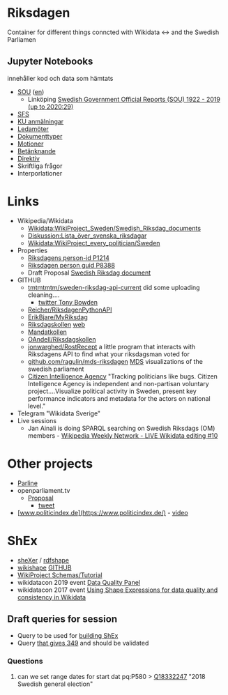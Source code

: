 # Riksdagen
Container for different things conncted with Wikidata <-> and the Swedish Parliamen
## Jupyter Notebooks
innehåller kod och data som hämtats
* [SOU](https://github.com/salgo60/open-data-examples/blob/master/Riksdagens%20dokument%20SOU.ipynb) ([en](https://github.com/salgo60/open-data-examples/blob/master/Riksdagens%20dokument%20Motioner-en.ipynb))
  * Linköping [Swedish Government Official Reports (SOU) 1922 - 2019 (up to 2020:29)](https://ep.liu.se/databases/sou/)
* [SFS](https://github.com/salgo60/open-data-examples/blob/master/Riksdagens%20dokument%20SFS.ipynb)
* [KU anmälningar](https://github.com/salgo60/open-data-examples/blob/master/Riksdagens%20dokument%20KU-anm%C3%A4lningar.ipynb)
* [Ledamöter](https://github.com/salgo60/open-data-examples/blob/master/Riksdagens%20ledam%C3%B6ter.ipynb)
* [Dokumenttyper](https://github.com/salgo60/open-data-examples/blob/master/Riksdagens%20dokumenttyper.ipynb)
* [Motioner](https://github.com/salgo60/open-data-examples/blob/master/Riksdagens%20dokument%20Motioner.ipynb)
* [Betänknande](https://github.com/salgo60/open-data-examples/blob/master/Riksdagens%20dokument%20Kommitt%C3%A9direktiv.ipynb)
* [Direktiv](https://github.com/salgo60/open-data-examples/blob/master/Riksdagens%20dokument%20Kommitt%C3%A9direktiv.ipynb)
* Skriftliga frågor 
* Interporlationer
# Links
* Wikipedia/Wikidata
  * [Wikidata:WikiProject_Sweden/Swedish_Riksdag_documents](https://www.wikidata.org/wiki/Wikidata:WikiProject_Sweden/Swedish_Riksdag_documents)
  * [Diskussion:Lista_över_svenska_riksdagar](https://sv.wikipedia.org/wiki/Diskussion:Lista_%C3%B6ver_svenska_riksdagar)
  * [Wikidata:WikiProject_every_politician/Sweden](https://www.wikidata.org/wiki/Wikidata:WikiProject_every_politician/Sweden)
* Properties
  * [Riksdagens person-id P1214](https://www.wikidata.org/wiki/Property:P1214)
  * [Riksdagen person guid P8388](https://www.wikidata.org/wiki/Property:P8388)
  * Draft Proposal [Swedish Riksdag document](https://www.wikidata.org/wiki/Wikidata:Property_proposal/Swedish_Riksdag_document)
* GITHUB
  * [tmtmtmtm/sweden-riksdag-api-current](https://github.com/tmtmtmtm/sweden-riksdag-api-current) did some uploading cleaning....
     * [twitter Tony Bowden](https://twitter.com/tmtm)
  * [Reicher/RiksdagenPythonAPI](https://github.com/Reicher/RiksdagenPythonAPI)
  * [ErikBjare/MyRiksdag](https://github.com/ErikBjare/MyRiksdag)
  * [Riksdagskollen](https://github.com/axelca/riksdagskollen) [web](https://rikskoll.netlify.app/)
  * [Mandatkollen](https://github.com/Iteam1337/mandatkollen)
  * [OAndell/Riksdagskollen](https://github.com/OAndell/Riksdagskollen) 
  * [jonwarghed/RostRecept](https://github.com/jonwarghed/RostRecept) a little program that interacts with Riksdagens API to find what your riksdagsman voted for
  * [github.com/ragulin/mds-riksdagen](https://github.com/ragulin/mds-riksdagen) [MDS](https://en.wikipedia.org/wiki/Multidimensional_scaling) visualizations of the swedish parliament
  * [Citizen Intelligence Agency](https://github.com/Hack23/cia) "Tracking politicians like bugs. Citizen Intelligence Agency is independent and non-partisan voluntary project....Visualize political activity in Sweden, present key performance indicators and metadata for the actors on national level."
* Telegram "Wikidata Sverige"
* Live sessions
  * Jan Ainali is doing SPARQL searching on Swedish Riksdags (OM) members - [Wikipedia Weekly Network - LIVE Wikidata editing #10](https://www.youtube.com/watch?v=q2iTKemFrq4)
# Other projects 
* [Parline](https://data.ipu.org/)
* openparliament.tv
  * [Proposal](https://openparliament.tv/proposal)
    * [tweet](https://twitter.com/OpenHypervideo/status/1270285255107399685)
* [www.politicindex.de](https://www.politicindex.de/) - [video](https://www.youtube.com/watch?v=OzwCqMdXHjs&feature=youtu.be)

# ShEx
<a name="ShEx"></a>
* [sheXer](http://shexer.weso.es/) / [rdfshape](http://rdfshape.weso.es) 
 * [wikishape](http://wikishape.weso.es/) [GITHUB](https://github.com/weso/wikishape/issues)
* [WikiProject Schemas/Tutorial](https://www.wikidata.org/wiki/Wikidata:WikiProject_Schemas/Tutorial)
* wikidatacon  2019  event [Data Quality Panel](https://media.ccc.de/v/wikidatacon2019-9-data_quality_panel#t=2874)
* wikidatacon  2017  event [Using Shape Expressions for data quality and consistency in Wikidata](https://media.ccc.de/v/wikidatacon2017-10032-using_shape_expressions_for_data_quality_and_consistency_in_wikidata)
## Draft queries for session
* Query to be used for [building ShEx](https://w.wiki/W56)
* Query [that gives 349](https://w.wiki/W54) and should be validated
### Questions
1. can we set range dates for start dat pq:P580 > [Q18332247](https://www.wikidata.org/wiki/Q18332247) "2018 Swedish general election"
